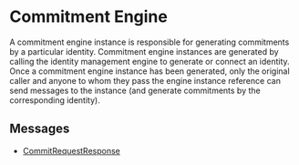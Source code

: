 # Commitment Engine

A commitment engine instance is responsible for generating commitments by a particular identity. Commitment engine instances are generated by calling the identity management engine to generate or connect an identity. Once a commitment engine instance has been generated, only the original caller and anyone to whom they pass the engine instance reference can send messages to the instance (and generate commitments by the corresponding identity).

## Messages

- [CommitRequestResponse](./commitment/commit-request-response.md)
